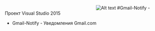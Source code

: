 ⠀⠀⠀⠀⠀⠀⠀⠀⠀⠀⠀⠀⠀⠀⠀⠀⠀⠀⠀⠀⠀⠀⠀⠀⠀⠀⠀⠀![Alt text](https://raw.githubusercontent.com/bananowars/Gmail-Notify/master/Gmail/Resources/google.ico "Gmail-Notify")
#Gmail-Notify - Проект Visual Studio 2015
+ Gmail-Notify - Уведомления Gmail.com
